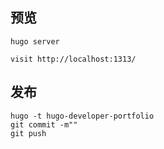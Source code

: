 ## 预览
```
hugo server

visit http://localhost:1313/
```

## 发布
```
hugo -t hugo-developer-portfolio
git commit -m""
git push
```
